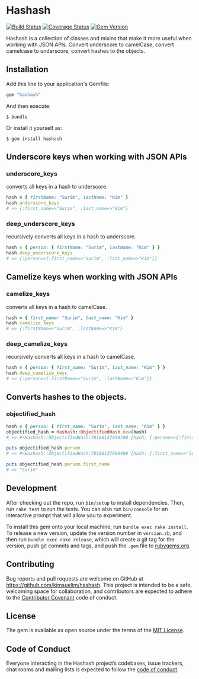 # Hashash
[![Build Status](https://travis-ci.org/kimsuelim/hashash.svg?branch=master)](https://travis-ci.org/kimsuelim/hashash)
[![Coverage Status](https://coveralls.io/repos/github/kimsuelim/hashash/badge.svg?branch=master)](https://coveralls.io/github/kimsuelim/hashash?branch=master)
[![Gem Version](https://badge.fury.io/rb/hashash.svg)](https://badge.fury.io/rb/hashash)

Hashash is a collection of classes and mixins that make it more useful when working with JSON APIs.
Convert underscore to camelCase, convert camelcase to underscore, convert hashes to the objects.

## Installation

Add this line to your application's Gemfile:

```ruby
gem "hashash"
```

And then execute:

    $ bundle

Or install it yourself as:

    $ gem install hashash

## Underscore keys when working with JSON APIs
### underscore_keys
converts all keys in a hash to underscore.

```ruby
hash = { firstName: "Surim", lastName: "Kim" }
hash.underscore_keys
# => {:first_name=>"Surim", :last_name=>"Kim"} 
```

### deep_underscore_keys
recursively converts all keys in a hash to underscore.

```ruby
hash = { person: { firstName: "Surim", lastName: "Kim" } }
hash.deep_underscore_keys
# => {:person=>{:first_name=>"Surim", :last_name=>"Kim"}}
```

## Camelize keys when working with JSON APIs

### camelize_keys
converts all keys in a hash to camelCase.

```ruby
hash = { first_name: "Surim", last_name: "Kim" }
hash.camelize_keys
# => {:firstName=>"Surim", :lastName=>"Kim"}
```

### deep_camelize_keys
recursively converts all keys in a hash to camelCase.

```ruby
hash = { person: { first_name: "Surim", last_name: "Kim" } }
hash.deep_camelize_keys
# => {:person=>{:firstName=>"Surim", :lastName=>"Kim"}}
```

## Converts hashes to the objects.
### objectified_hash
```ruby
hash = { person: { first_name: "Surim", last_name: "Kim" } }
objectified_hash = Hashash::ObjectifiedHash.new(hash)
# => #<Hashash::ObjectifiedHash:70188137990700 {hash: {:person=>{:first_name=>"Surim", :last_name=>"Kim"}}}

puts objectified_hash.person
# => #<Hashash::ObjectifiedHash:70188137990400 {hash: {:first_name=>"Surim", :last_name=>"Kim"}}>

puts objectified_hash.person.first_name
# => "Surim"
```

## Development

After checking out the repo, run `bin/setup` to install dependencies. Then, run `rake test` to run the tests. You can also run `bin/console` for an interactive prompt that will allow you to experiment.

To install this gem onto your local machine, run `bundle exec rake install`. To release a new version, update the version number in `version.rb`, and then run `bundle exec rake release`, which will create a git tag for the version, push git commits and tags, and push the `.gem` file to [rubygems.org](https://rubygems.org).

## Contributing

Bug reports and pull requests are welcome on GitHub at https://github.com/kimsuelim/hashash. This project is intended to be a safe, welcoming space for collaboration, and contributors are expected to adhere to the [Contributor Covenant](http://contributor-covenant.org) code of conduct.

## License

The gem is available as open source under the terms of the [MIT License](http://opensource.org/licenses/MIT).

## Code of Conduct

Everyone interacting in the Hashash project’s codebases, issue trackers, chat rooms and mailing lists is expected to follow the [code of conduct](https://github.com/kimsuelim/hashash/blob/master/CODE_OF_CONDUCT.md).
